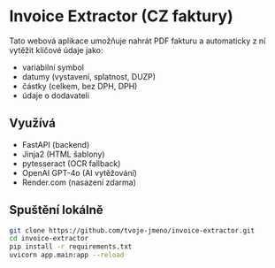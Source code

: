 # Invoice Extractor (CZ faktury)

Tato webová aplikace umožňuje nahrát PDF fakturu a automaticky z ní vytěžit klíčové údaje jako:
- variabilní symbol
- datumy (vystavení, splatnost, DUZP)
- částky (celkem, bez DPH, DPH)
- údaje o dodavateli

## Využívá
- FastAPI (backend)
- Jinja2 (HTML šablony)
- pytesseract (OCR fallback)
- OpenAI GPT-4o (AI vytěžování)
- Render.com (nasazení zdarma)

## Spuštění lokálně
```bash
git clone https://github.com/tvoje-jmeno/invoice-extractor.git
cd invoice-extractor
pip install -r requirements.txt
uvicorn app.main:app --reload